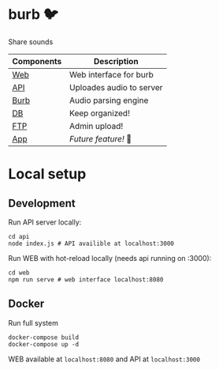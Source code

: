 # burb 🐦
Share sounds

|Components| Description
|--|--|
|[Web](web/README.md)  | Web interface for burb |
|[API](api/README.md)  | Uploades audio to server |
|[Burb](burb/README.md)| Audio parsing engine |
|[DB](db/README.md)    | Keep organized! |
|[FTP](ftp/README.md)  | Admin upload! |
|[App](app/README.md)  | _Future feature!_ 🚀 |

# Local setup

## Development

Run API server locally:
```
cd api
node index.js # API availible at localhost:3000
```

Run WEB with hot-reload locally (needs api running on :3000):
```
cd web
npm run serve # web interface localhost:8080
```

## Docker

Run full system
```
docker-compose build
docker-compose up -d
```
WEB available at `localhost:8080` and API at `localhost:3000`
